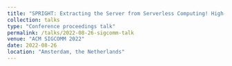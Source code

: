 ```yaml
---
title: "SPRIGHT: Extracting the Server from Serverless Computing! High-performance eBPF-based Event-driven, Shared-memory Processing"
collection: talks
type: "Conference proceedings talk"
permalink: /talks/2022-08-26-sigcomm-talk
venue: "ACM SIGCOMM 2022"
date: 2022-08-26
location: "Amsterdam, the Netherlands"
---
```


<!-- This is a description of your conference proceedings talk, note the different field in type. You can put anything in this field. -->
